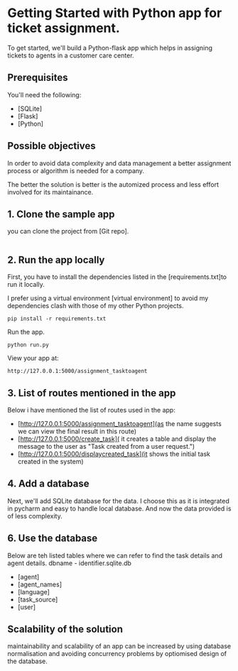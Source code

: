 # Getting Started with Python app for ticket assignment.

To get started, we'll build a Python-flask app which helps in assigning tickets to agents in a customer care center.


## Prerequisites

You'll need the following:
* [SQLite]
* [Flask]
* [Python]

## Possible objectives

In order to avoid data complexity and data management a better assignment process or algorithm is needed for a company.

The better the solution is better is the automized process and less effort involved for its maintainance.


## 1. Clone the sample app

you can clone the project from [Git repo].
   ```

  ```

## 2. Run the app locally

First, you have to install the dependencies listed in the [requirements.txt]to run it locally.

I prefer using a virtual environment [virtual environment] to avoid my dependencies clash with those of my other Python projects.
  ```
pip install -r requirements.txt
  ```

Run the app.
  ```
python run.py
  ```

 View your app at:
  ``` 
http://127.0.0.1:5000/assignment_tasktoagent
  ```

## 3. List of routes mentioned in the app

Below i have mentioned the list of routes used in the app:
* [http://127.0.0.1:5000/assignment_tasktoagent](as the name suggests we can view the final result in this route)
* [http://127.0.0.1:5000/create_task]( it creates a table and display the message to the user as "Task created from a user request.")
* [http://127.0.0.1:5000/displaycreated_task](it shows the initial task created in the system)


## 4. Add a database

Next, we'll add SQLite database for the data. I choose this as it is integrated in pycharm and easy to handle local database. And now the data provided is of less complexity.

## 6. Use the database

Below are teh listed tables where we can refer to find the task details and agent details. dbname - identifier.sqlite.db

* [agent]
* [agent_names]
* [language]
* [task_source]
* [user]

## Scalability of the solution

maintainability and scalability of an app can be increased by using database normalisation and avoiding concurrency problems by optiomised design of the database.